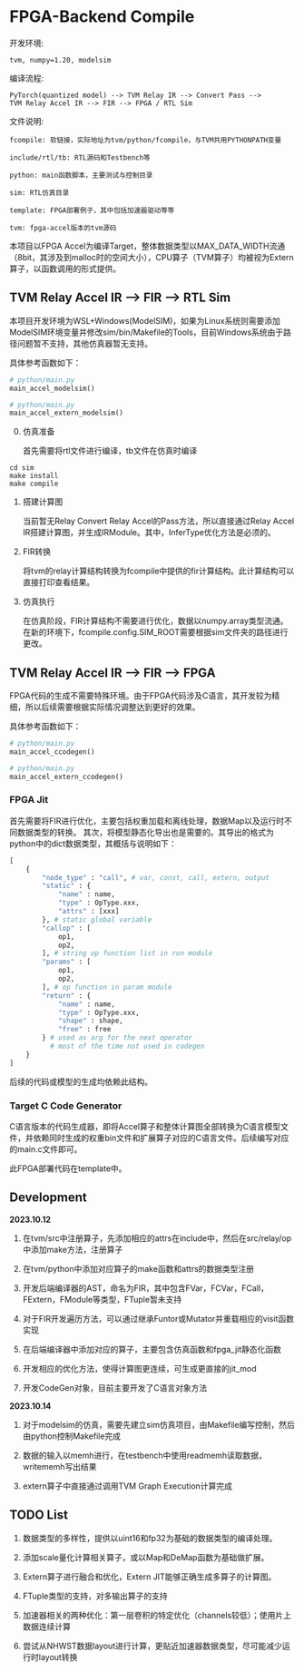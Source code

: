 # FPGA-Backend Compile

开发环境:

    tvm, numpy=1.20, modelsim

编译流程:

    PyTorch(quantized model) --> TVM Relay IR --> Convert Pass --> 
    TVM Relay Accel IR --> FIR --> FPGA / RTL Sim

文件说明:

    fcompile: 软链接，实际地址为tvm/python/fcompile，与TVM共用PYTHONPATH变量

    include/rtl/tb: RTL源码和Testbench等

    python: main函数脚本，主要测试与控制目录

    sim: RTL仿真目录

    template: FPGA部署例子，其中包括加速器驱动等等

    tvm: fpga-accel版本的tvm源码

本项目以FPGA Accel为编译Target，整体数据类型以MAX_DATA_WIDTH流通（8bit，其涉及到malloc时的空间大小），CPU算子（TVM算子）均被视为Extern算子，以函数调用的形式提供。

## TVM Relay Accel IR --> FIR --> RTL Sim

本项目开发环境为WSL+Windows(ModelSIM)，如果为Linux系统则需要添加ModelSIM环境变量并修改sim/bin/Makefile的Tools，目前Windows系统由于路径问题暂不支持，其他仿真器暂无支持。

具体参考函数如下：

```python
# python/main.py
main_accel_modelsim()

# python/main.py
main_accel_extern_modelsim()
```

0. 仿真准备

    首先需要将rtl文件进行编译，tb文件在仿真时编译

```shell
cd sim
make install
make compile
```

1. 搭建计算图

    当前暂无Relay Convert Relay Accel的Pass方法，所以直接通过Relay Accel IR搭建计算图，并生成IRModule。其中，InferType优化方法是必须的。

2. FIR转换

    将tvm的relay计算结构转换为fcompile中提供的fir计算结构。此计算结构可以直接打印查看结果。

3. 仿真执行

    在仿真阶段，FIR计算结构不需要进行优化，数据以numpy.array类型流通。在新的环境下，fcompile.config.SIM_ROOT需要根据sim文件夹的路径进行更改。

## TVM Relay Accel IR --> FIR --> FPGA

FPGA代码的生成不需要特殊环境。由于FPGA代码涉及C语言，其开发较为精细，所以后续需要根据实际情况调整达到更好的效果。

具体参考函数如下：

```python
# python/main.py
main_accel_ccodegen()

# python/main.py
main_accel_extern_ccodegen()
```

### FPGA Jit

首先需要将FIR进行优化，主要包括权重加载和离线处理，数据Map以及运行时不同数据类型的转换。 其次，将模型静态化导出也是需要的。其导出的格式为python中的dict数据类型，其概括与说明如下：

```python
[
    {
        "node_type" : "call", # var, const, call, extern, output
        "static" : {
            "name" : name,
            "type" : OpType.xxx,
            "attrs" : [xxx]
        }, # static global variable
        "callop" : [
            op1,
            op2,
        ], # string op function list in run module
        "params" : [
            op1,
            op2,
        ], # op function in param module
        "return" : {
            "name" : name,
            "type" : OpType.xxx,
            "shape" : shape,
            "free" : free
        } # used as arg for the next operator
          # most of the time not used in codegen
    }
]
```

后续的代码或模型的生成均依赖此结构。

### Target C Code Generator

C语言版本的代码生成器，即将Accel算子和整体计算图全部转换为C语言模型文件，并依赖同时生成的权重bin文件和扩展算子对应的C语言文件。后续编写对应的main.c文件即可。

此FPGA部署代码在template中。

## Development

__2023.10.12__

1. 在tvm/src中注册算子，先添加相应的attrs在include中，然后在src/relay/op中添加make方法，注册算子

2. 在tvm/python中添加对应算子的make函数和attrs的数据类型注册

3. 开发后端编译器的AST，命名为FIR，其中包含FVar，FCVar，FCall，FExtern，FModule等类型，FTuple暂未支持

4. 对于FIR开发遍历方法，可以通过继承Funtor或Mutator并重载相应的visit函数实现

5. 在后端编译器中添加对应的算子，主要包含仿真函数和fpga_jit静态化函数

6. 开发相应的优化方法，使得计算图更连续，可生成更直接的jit_mod

7. 开发CodeGen对象，目前主要开发了C语言对象方法

__2023.10.14__

1. 对于modelsim的仿真，需要先建立sim仿真项目，由Makefile编写控制，然后由python控制Makefile完成

2. 数据的输入以memh进行，在testbench中使用readmemh读取数据，writememh写出结果

3. extern算子中直接通过调用TVM Graph Execution计算完成

## TODO List

1. 数据类型的多样性，提供以uint16和fp32为基础的数据类型的编译处理。

2. 添加scale量化计算相关算子，或以Map和DeMap函数为基础做扩展。

3. Extern算子进行融合和优化，Extern JIT能够正确生成多算子的计算图。

4. FTuple类型的支持，对多输出算子的支持

5. 加速器相关的两种优化：第一层卷积的特定优化（channels较低）；使用片上数据连续计算

6. 尝试从NHWST数据layout进行计算，更贴近加速器数据类型，尽可能减少运行时layout转换